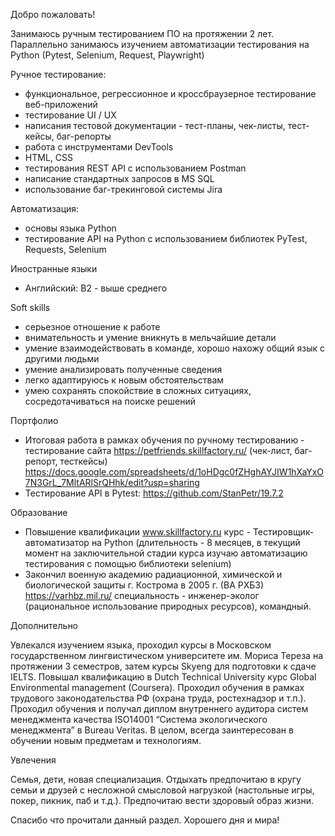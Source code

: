 Добро пожаловать!

Занимаюсь ручным тестированием ПО на протяжении 2 лет. Параллельно занимаюсь изучением автоматизации тестирования на Python (Pytest, Selenium, Request, Playwright)

Ручное тестирование:
- функциональное, регрессионное и кроссбраузерное тестирование веб-приложений
- тестирование UI / UX
- написания тестовой документации - тест-планы, чек-листы, тест-кейсы, баг-репорты
- работа с инструментами DevTools
- HTML, CSS
- тестирования REST API с использованием Postman
- написание стандартных запросов в MS SQL
- использование баг-трекинговой системы Jira

Автоматизация:
- основы языка Python
- тестирование API на Python с использованием библиотек PyTest, Requests, Selenium

Иностранные языки
- Английский: B2 - выше среднего

Soft skills
- серьезное отношение к работе
- внимательность и умение вникнуть в мельчайшие детали
- умение взаимодействовать в команде, хорошо нахожу общий язык с другими людьми
- умение анализировать полученные сведения
- легко адаптируюсь к новым обстоятельствам
- умею сохранять спокойствие в сложных ситуациях, сосредотачиваться на поиске решений

Портфолио
- Итоговая работа в рамках обучения по ручному тестированию - тестирование сайта https://petfriends.skillfactory.ru/ (чек-лист, баг-репорт, тесткейсы) https://docs.google.com/spreadsheets/d/1oHDgc0fZHghAYJIW1hXaYxO7N3GrL_7MltARlSrQHhk/edit?usp=sharing
- Тестирование API в Pytest: https://github.com/StanPetr/19.7.2

Образование
- Повышение квалификации www.skillfactory.ru курс - Тестировщик-автоматизатор на Python (длительность - 8 месяцев, в текущий момент на заключительной стадии курса изучаю автоматизацию тестирования с помощью библиотеки selenium)
- Закончил военную академию радиационной, химической и биологической защиты г. Кострома в 2005 г. (ВА РХБЗ) https://varhbz.mil.ru/ специальность - инженер-эколог (рациональное использование природных ресурсов), командный.

Дополнительно

Увлекался изучением языка, проходил курсы в Московском государственном лингвистическом университете им. Мориса Тереза на протяжении 3 семестров, затем курсы Skyeng для подготовки к сдаче IELTS. Повышал квалификацию в Dutch Technical University курс Global Environmental management (Coursera). Проходил обучения в рамках трудового законодательства РФ (охрана труда, ростехнадзор и т.п.). Проходил обучения и получал диплом внутреннего аудитора систем менеджмента качества ISO14001 “Система экологического менеджмента” в Bureau Veritas. В целом, всегда заинтересован в обучении новым предметам и технологиям.

Увлечения

Семья, дети, новая специализация. Отдыхать предпочитаю в кругу семьи и друзей с несложной смысловой нагрузкой (настольные игры, покер, пикник, паб и т.д.). Предпочитаю вести здоровый образ жизни. 

Спасибо что прочитали данный раздел. Хорошего дня и мира!
